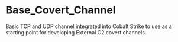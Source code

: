 # Base_Covert_Channel
Basic TCP and UDP channel integrated into Cobalt Strike to use as a starting point for developing External C2 covert channels.
